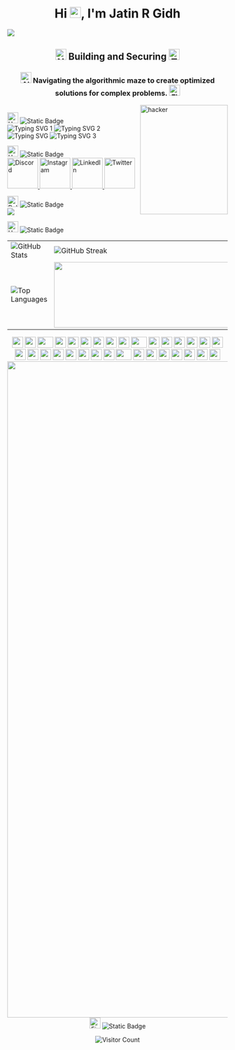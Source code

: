 <!-- 👋 Intro Heading -->
<h1 align="center">
  Hi 
  <img src="https://raw.githubusercontent.com/Tarikul-Islam-Anik/Animated-Fluent-Emojis/master/Emojis/Hand%20gestures/Hand%20with%20Fingers%20Splayed.png" alt="Hand with Fingers Splayed" width="25" height="25" />, 
  I'm Jatin R Gidh
</h1>

<!-- 🎉 Banner GIF -->
<img src="https://github.com/Anmol-Baranwal/Cool-GIFs-For-GitHub/assets/74038190/d48893bd-0757-481c-8d7e-ba3e163feae7" />

<!-- 🛡️ Title under Heading -->
<h2 align="center">
  <img src="https://raw.githubusercontent.com/Tarikul-Islam-Anik/Animated-Fluent-Emojis/master/Emojis/People%20with%20activities/Ninja%20Medium-Light%20Skin%20Tone.png" alt="Ninja" width="25" height="25" />
  Building and Securing
  <img src="https://raw.githubusercontent.com/Tarikul-Islam-Anik/Animated-Fluent-Emojis/master/Emojis/People%20with%20professions/Man%20Technologist%20Light%20Skin%20Tone.png" alt="Technologist" width="25" height="25" />
</h2>
<!-- 👾 One-liner about your mission -->
<h3 align="center">
  <img src="https://raw.githubusercontent.com/Tarikul-Islam-Anik/Animated-Fluent-Emojis/master/Emojis/Smilies/Alien%20Monster.png" alt="Alien Monster" width="25" height="25" />
  Navigating the algorithmic maze to create optimized solutions for complex problems.
  <img src="https://raw.githubusercontent.com/Tarikul-Islam-Anik/Animated-Fluent-Emojis/master/Emojis/Travel%20and%20places/Flying%20Saucer.png" alt="Flying Saucer" width="25" height="25" />
</h3>

<!-- 🧑‍💻 Hacker GIF -->
<p>
  <img align="right" alt="hacker" width="200" height="250" src="https://user-images.githubusercontent.com/74038190/221352989-518609ab-b4d1-459e-929f-a08cd2bd9b3c.gif">
</p>

<!-- 🙌 About Me -->
<br/>
<div align="left">
  <div>
    <img src="https://raw.githubusercontent.com/Tarikul-Islam-Anik/Telegram-Animated-Emojis/main/Smileys/Smiling%20Face%20With%20Halo.webp" alt="Halo" width="25" height="25" />
    <img alt="Static Badge" src="https://img.shields.io/badge/About_me-155263">
  </div>

  <!-- ✅ Typing SVGs -->
  <!-- ✅ Original Typing SVG with Multiple Lines -->
  <div align="left">
  <img src="https://readme-typing-svg.demolab.com?font=Libre+Baskerville&duration=3000&pause=1000&width=600&lines=%F0%9F%8C%B1+I%E2%80%99m+currently+learning+ethical+hacking%2C+DSA." alt="Typing SVG 1" />
  <img src="https://readme-typing-svg.demolab.com?font=Libre+Baskerville&duration=3000&pause=1000&width=600&lines=%F0%9F%93%AB+How+to+reach+me%3A+jatingidh04%40gmail.com" alt="Typing SVG 2" />
  <img src="https://readme-typing-svg.demolab.com?font=Libre+Baskerville&duration=3000&pause=1000&width=600&lines=%F0%9F%9A%80+Committed+to+100+days+of+consistent+learning+in+DSA%3B+Ethical+Hacking%2C%0Aand+MERN+Stack." alt="Typing SVG" />
  <img src="https://readme-typing-svg.demolab.com?font=Libre+Baskerville&duration=3000&pause=500&width=600&lines=%E2%9A%A1+Fun+fact%3A+Coders+break+keyboards%3B+hackers+break+firewalls%E2%80%94same+passion%2C+different+impact." alt="Typing SVG 3" />
</div>


<!-- 🔗 Connect with me -->
<p align="left">
  <div>
    <img src="https://user-images.githubusercontent.com/74038190/216120981-b9507c36-0e04-4469-8e27-c99271b45ba5.png" alt="Handshake" width="25" height="25" />
    <img alt="Static Badge" src="https://img.shields.io/badge/Connect_With_Me-155263">
  </div>

  <a href="https://discord.com/users/1077986999090290799" target="_blank">
    <img src="https://user-images.githubusercontent.com/74038190/235294015-47144047-25ab-417c-af1b-6746820a20ff.gif" width="70" alt="Discord" />
  </a>
  <a href="https://instagram.com/jatin_gidh_10" target="_blank">
    <img src="https://user-images.githubusercontent.com/74038190/235294013-a33e5c43-a01c-43f6-b44d-a406d8b4ab75.gif" width="70" alt="Instagram" />
  </a>
  <a href="https://www.linkedin.com/in/jatin-gidh" target="_blank">
    <img src="https://user-images.githubusercontent.com/74038190/235294012-0a55e343-37ad-4b0f-924f-c8431d9d2483.gif" width="70" alt="LinkedIn" />
  </a>
  <a href="https://twitter.com/@gidh_jatin" target="_blank">
    <img src="https://github.com/Anmol-Baranwal/Cool-GIFs-For-GitHub/assets/74038190/cc4fe88c-7f7a-41d8-b449-34b7a178c1c6" width="70" alt="Twitter" />
  </a>
</p>

<!-- 🛠️ Languages and Tools -->
<p align="left">
  <div align="left">
    <img src="https://user-images.githubusercontent.com/74038190/216122069-5b8169d7-1d8e-4a13-b245-a8e4176c99f8.png" alt="Bullseye" width="25" height="25" />
    <img alt="Static Badge" src="https://img.shields.io/badge/Languages_And_Tools-155263">
  </div>
  <a href="https://skillicons.dev">
    <img src="https://skillicons.dev/icons?i=c,cpp,java,flutter,dart,linux,python,html,css,mysql,vscode,mongodb,py,kali" />
  </a>
</p>

<!-- 📊 GitHub Stats -->
<div align="left">
  <img src="https://raw.githubusercontent.com/Tarikul-Islam-Anik/Animated-Fluent-Emojis/master/Emojis/Travel%20and%20places/Hourglass%20Done.png" alt="Hourglass Done" width="25" height="25" />
  <img alt="Static Badge" src="https://img.shields.io/badge/GitHub_History-155263">
</div>
<!-- GitHub Stats Section -->
<table align="center">
  <tr>
    <td>
      <img src="https://github-readme-stats.vercel.app/api?username=jatingidh0410&show_icons=true&locale=en&theme=dark" alt="GitHub Stats" />
    </td>
    <td>
      <img src="https://github-readme-streak-stats.herokuapp.com/?user=jatingidh0410&theme=dark" alt="GitHub Streak" />
    </td>
  </tr>
  <tr>
    <td>
      <img align="center" src="https://github-readme-stats.vercel.app/api/top-langs?username=jatingidh0410&show_icons=true&locale=en&layout=compact&theme=dark" alt="Top Languages" />
    </td>
    <td>
      <img align="center" src="https://user-images.githubusercontent.com/74038190/221352987-68da234d-4d62-4e9d-9d7f-098dc657c2dc.gif" width="490" height="150">
    </td>
  </tr>
</table>

<!-- 🔥 Bottom GIF -->
<div align="center">
    <img src="https://cultofthepartyparrot.com/parrots/hd/githubparrot.gif" width="25" height="25"/>
    <img src="https://cultofthepartyparrot.com/flags/hd/iranparrot.gif" width="25" height="25"/>
    <img src="https://cultofthepartyparrot.com/parrots/asyncparrot.gif" width="36" height="25"/>
    <img src="https://cultofthepartyparrot.com/parrots/hd/60fpsparrot.gif" width="25" height="25"/>
    <img src="https://cultofthepartyparrot.com/parrots/hd/jumpingparrot.gif" width="25" height="25"/>
    <img src="https://cultofthepartyparrot.com/parrots/hd/opensourceparrot.gif" width="25" height="25"/>
    <img src="https://cultofthepartyparrot.com/parrots/hd/dealwithitnowparrot.gif" width="25" height="25"/>
    <img src="https://cultofthepartyparrot.com/parrots/hd/hypnoparrotlight.gif" width="25" height="25"/>
    <img src="https://cultofthepartyparrot.com/parrots/databaseparrot.gif" width="25" height="25"/>
    <img src="https://cultofthepartyparrot.com/parrots/fixparrot.gif" width="36" height="25"/>
    <img src="https://cultofthepartyparrot.com/parrots/hd/laptop_parrot.gif" width="25" height="25"/>
    <img src="https://cultofthepartyparrot.com/parrots/hd/spinningparrot.gif" width="25" height="25"/>
    <img src="https://cultofthepartyparrot.com/parrots/hd/levitationparrot.gif" width="25" height="25"/>
    <img src="https://cultofthepartyparrot.com/parrots/hd/meldparrot.gif" width="25" height="25"/>
    <img src="https://cultofthepartyparrot.com/parrots/slomoparrot.gif" width="25" height="25"/>
    <img src="https://cultofthepartyparrot.com/parrots/hd/moonwalkingparrot.gif" width="25" height="25"/>
    <img src="https://cultofthepartyparrot.com/parrots/hd/stableparrot.gif" width="25" height="25"/>
    <img src="https://cultofthepartyparrot.com/parrots/hd/scienceparrot.gif" width="25" height="25"/>
    <img src="https://cultofthepartyparrot.com/parrots/hd/pirateparrot.gif" width="25" height="25"/>
    <img src="https://cultofthepartyparrot.com/parrots/hd/footballparrot.gif" width="25" height="25"/>
    <img src="https://cultofthepartyparrot.com/parrots/hd/illuminatiparrot.gif" width="25" height="25"/>
    <img src="https://cultofthepartyparrot.com/parrots/hd/hypnoparrotdark.gif" width="25" height="25"/>
    <img src="https://cultofthepartyparrot.com/parrots/hd/mustacheparrot.gif" width="25" height="25"/>
    <img src="https://cultofthepartyparrot.com/parrots/databaseparrot.gif" width="25" height="25"/>
    <img src="https://cultofthepartyparrot.com/parrots/fixparrot.gif" width="36" height="25"/>
    <img src="https://cultofthepartyparrot.com/parrots/hd/laptop_parrot.gif" width="25" height="25"/>
    <img src="https://cultofthepartyparrot.com/parrots/hd/spinningparrot.gif" width="25" height="25"/>
    <img src="https://cultofthepartyparrot.com/parrots/hd/levitationparrot.gif" width="25" height="25"/>
    <img src="https://cultofthepartyparrot.com/parrots/hd/meldparrot.gif" width="25" height="25"/>
    <img src="https://cultofthepartyparrot.com/parrots/slomoparrot.gif" width="25" height="25"/>
    <img src="https://cultofthepartyparrot.com/parrots/hd/moonwalkingparrot.gif" width="25" height="25"/>
    <img src="https://cultofthepartyparrot.com/parrots/hd/stableparrot.gif" width="25" height="25"/>
</div>
<img src="https://user-images.githubusercontent.com/74038190/212284115-f47cd8ff-2ffb-4b04-b5bf-4d1c14c0247f.gif" width="1500">

<!-- 🔥 Visitor Counter -->
<div align="center">
  <img src="https://raw.githubusercontent.com/Tarikul-Islam-Anik/Animated-Fluent-Emojis/master/Emojis/Travel%20and%20places/Fire.png" alt="Fire" width="25" height="25" />
  <img alt="Static Badge" src="https://img.shields.io/badge/Visitors_count-155263">

  <!-- 👁️ Real-Time Visitor Count -->
  ![Visitor Count](https://profile-counter.glitch.me/jatingidh0410/count.svg)
</div>

